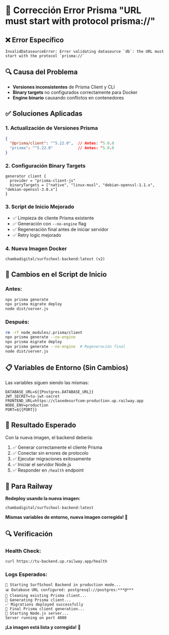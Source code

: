 # 🔧 Corrección Error Prisma "URL must start with protocol prisma://"

## ❌ Error Específico
```
InvalidDatasourceError: Error validating datasource `db`: the URL must start with the protocol `prisma://`
```

## 🔍 Causa del Problema
- **Versiones inconsistentes** de Prisma Client y CLI
- **Binary targets** no configurados correctamente para Docker
- **Engine binario** causando conflictos en contenedores

## ✅ Soluciones Aplicadas

### 1. **Actualización de Versiones Prisma**
```json
{
  "@prisma/client": "^5.22.0",  // Antes: ^5.0.0
  "prisma": "^5.22.0"           // Antes: ^5.0.0
}
```

### 2. **Configuración Binary Targets**
```prisma
generator client {
  provider = "prisma-client-js"
  binaryTargets = ["native", "linux-musl", "debian-openssl-1.1.x", "debian-openssl-3.0.x"]
}
```

### 3. **Script de Inicio Mejorado**
- ✅ Limpieza de cliente Prisma existente
- ✅ Generación con `--no-engine` flag
- ✅ Regeneración final antes de iniciar servidor
- ✅ Retry logic mejorado

### 4. **Nueva Imagen Docker**
```
chambadigital/surfschool-backend:latest (v2)
```

## 🚀 Cambios en el Script de Inicio

### Antes:
```bash
npx prisma generate
npx prisma migrate deploy
node dist/server.js
```

### Después:
```bash
rm -rf node_modules/.prisma/client
npx prisma generate --no-engine
npx prisma migrate deploy
npx prisma generate --no-engine  # Regeneración final
node dist/server.js
```

## 📋 Variables de Entorno (Sin Cambios)

Las variables siguen siendo las mismas:
```env
DATABASE_URL=${{Postgres.DATABASE_URL}}
JWT_SECRET=tu-jwt-secret
FRONTEND_URL=https://clasedesurfcom-production.up.railway.app
NODE_ENV=production
PORT=${{PORT}}
```

## 🎯 Resultado Esperado

Con la nueva imagen, el backend debería:
1. ✅ Generar correctamente el cliente Prisma
2. ✅ Conectar sin errores de protocolo
3. ✅ Ejecutar migraciones exitosamente
4. ✅ Iniciar el servidor Node.js
5. ✅ Responder en `/health` endpoint

## 🚀 Para Railway

**Redeploy usando la nueva imagen:**
```
chambadigital/surfschool-backend:latest
```

**Mismas variables de entorno, nueva imagen corregida! 🎉**

## 🔍 Verificación

### Health Check:
```bash
curl https://tu-backend.up.railway.app/health
```

### Logs Esperados:
```
🚀 Starting SurfSchool Backend in production mode...
📊 Database URL configured: postgresql://postgres:***@***
🧹 Cleaning existing Prisma client...
🔧 Generating Prisma client...
✅ Migrations deployed successfully
🔄 Final Prisma client generation...
🌟 Starting Node.js server...
Server running on port 4000
```

**¡La imagen está lista y corregida!** 🎯